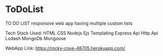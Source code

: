 # ToDoList

TO DO LIST responsive web app having multiple custom lists

Tech Stack Used:
HTML
CSS
Nodejs
Ejs Templating
Express Api
Http Api
Lodash
MongoDb
Mongoose

WebApp Link:
https://rocky-cove-48705.herokuapp.com/
